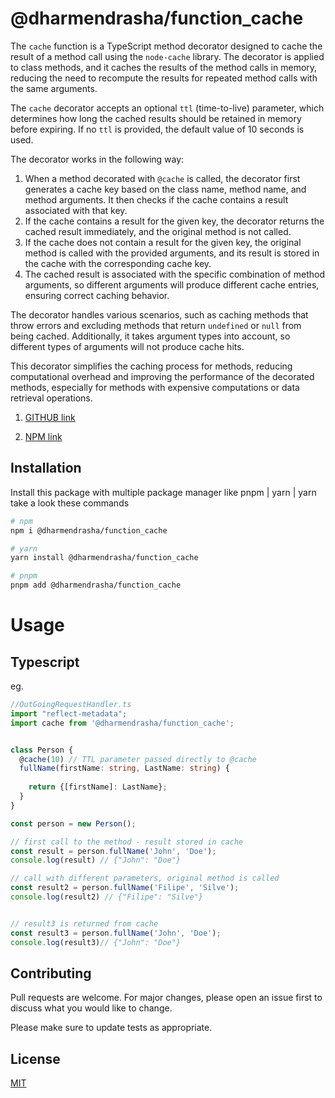 # @dharmendrasha/function_cache

The `cache` function is a TypeScript method decorator designed to cache the result of a method call using the `node-cache` library. The decorator is applied to class methods, and it caches the results of the method calls in memory, reducing the need to recompute the results for repeated method calls with the same arguments.

The `cache` decorator accepts an optional `ttl` (time-to-live) parameter, which determines how long the cached results should be retained in memory before expiring. If no `ttl` is provided, the default value of 10 seconds is used.

The decorator works in the following way:

1. When a method decorated with `@cache` is called, the decorator first generates a cache key based on the class name, method name, and method arguments. It then checks if the cache contains a result associated with that key.
2. If the cache contains a result for the given key, the decorator returns the cached result immediately, and the original method is not called.
3. If the cache does not contain a result for the given key, the original method is called with the provided arguments, and its result is stored in the cache with the corresponding cache key.
4. The cached result is associated with the specific combination of method arguments, so different arguments will produce different cache entries, ensuring correct caching behavior.

The decorator handles various scenarios, such as caching methods that throw errors and excluding methods that return `undefined` or `null` from being cached. Additionally, it takes argument types into account, so different types of arguments will not produce cache hits.

This decorator simplifies the caching process for methods, reducing computational overhead and improving the performance of the decorated methods, especially for methods with expensive computations or data retrieval operations.

1. [GITHUB link](https://github.com/dharmendrasha/function_cache)

2. [NPM link](https://www.npmjs.com/package/@dharmendrasha/function_cache)

## Installation

Install this package with multiple package manager like pnpm | yarn | yarn take a look these commands

```bash
# npm
npm i @dharmendrasha/function_cache

# yarn
yarn install @dharmendrasha/function_cache

# pnpm
pnpm add @dharmendrasha/function_cache

```

# Usage

## Typescript

eg.

```typescript
//OutGoingRequestHandler.ts
import "reflect-metadata";
import cache from '@dharmendrasha/function_cache';


class Person {
  @cache(10) // TTL parameter passed directly to @cache
  fullName(firstName: string, LastName: string) {
    
    return {[firstName]: LastName};
  }
}

const person = new Person();

// first call to the method - result stored in cache
const result = person.fullName('John', 'Doe');
console.log(result) // {"John": "Doe"}

// call with different parameters, original method is called
const result2 = person.fullName('Filipe', 'Silve');
console.log(result2) // {"Filipe": "Silve"}


// result3 is returned from cache
const result3 = person.fullName('John', 'Doe');
console.log(result3)// {"John": "Doe"}

```

## Contributing

Pull requests are welcome. For major changes, please open an issue first
to discuss what you would like to change.

Please make sure to update tests as appropriate.

## License

[MIT](https://choosealicense.com/licenses/mit/)
